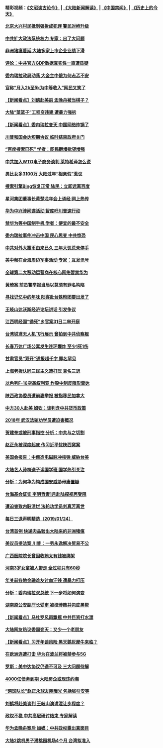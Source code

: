 #### 精彩视频：[《文昭谈古论今》](https://github.com/gfw-breaker/wenzhao/blob/master/README.md?t=01260030) | [《大陆新闻解读》](https://github.com/gfw-breaker/ntdtv-comedy/blob/master/README.md?t=01260030) | [《中国禁闻》](https://github.com/gfw-breaker/ntdtv-news/blob/master/README.md?t=01260030) | [《历史上的今天》](https://github.com/gfw-breaker/today-in-history/blob/master/README.md?t=01260030) 

#### [北京大兴村民抵制强拆成犯罪 警民对峙升级](../pages/nsc413/n11002890.md?t=01260030) 

#### [中共扩大政法系统权力 专家：出了大问题](../pages/nsc413/n11002894.md?t=01260030) 

#### [非洲猪瘟蔓延 大陆多家上市企业业绩下滑](../pages/nsc413/n10999993.md?t=01260030) 

#### [评论：中共官方GDP数据真实性一直遭质疑](../pages/nsc413/n11002693.md?t=01260030) 

#### [委内瑞拉政局动荡 大金主中俄为何忐忑不安](../pages/nsc413/n11002551.md?t=01260030) 

#### [官称“月入2k至5k为中等收入”网民又笑了](../pages/nsc413/n11002665.md?t=01260030) 

#### [【新闻看点】刘鹤赴美前 孟晚舟被当棋子？](../pages/nsc413/n11002303.md?t=01260030) 

#### [大陆“菜篮子”工程变违建 遭暴力强拆](../pages/nsc413/n11002594.md?t=01260030) 

#### [【新闻看点】委内瑞拉变天 中国网络炸锅了](../pages/nsc413/n11002302.md?t=01260030) 

#### [川普和国会达短期协议 临时结束政府关门](../pages/nsc413/n11002604.md?t=01260030) 

#### [“百度搜索已死” 学者：网民翻墙欲望增强](../pages/nsc413/n11002524.md?t=01260030) 

#### [中共加入WTO电子商务谈判 莱特希泽怎么说](../pages/nsc413/n11002384.md?t=01260030) 

#### [男比女多3100万 大陆过年“相亲假”惹议](../pages/nsc413/n11002115.md?t=01260030) 

#### [搜索引擎Bing恢复正常 陆民：立即远离百度](../pages/nsc413/n11002305.md?t=01260030) 

#### [星河集团董事长黄楚龙年会上诵经 网上热传](../pages/nsc413/n11002253.md?t=01260030) 

#### [华为中兴涉间谍活动 智库吁川普速行动](../pages/nsc413/n11002224.md?t=01260030) 

#### [禁华为等中国制手机 学者：便宜的最不安全](../pages/nsc413/n11000760.md?t=01260030) 

#### [委内瑞拉事件冲击中国 民心思变 中共惊恐](../pages/nsc413/n11002075.md?t=01260030) 


#### [中共对外大撒币由来已久 三年大饥荒未停手](../pages/nsc413/n10999233.md?t=01260030) 

#### [美中频在台海周边军事活动 专家：互发讯号](../pages/nsc413/n11001737.md?t=01260030) 

#### [全球第二大移动运营商在核心网络暂禁华为](../pages/nsc413/n11001905.md?t=01260030) 

#### [黄琦案 前员警举报当局以莫须有罪名构陷](../pages/nsc413/n11002018.md?t=01260030) 

#### [寻找记忆中的年味 陆客赴台铁粉团要出发了](../pages/nsc413/n11001980.md?t=01260030) 

#### [王岐山达沃斯经济论坛讲话 引发争议](../pages/nsc413/n11001744.md?t=01260030) 

#### [江西明经国“锄死”乡官案31日二审开庭](../pages/nsc413/n11001610.md?t=01260030) 

#### [台湾锐鸢无人机飞行展示 曾拍到中共侦察舰](../pages/nsc413/n11001703.md?t=01260030) 

#### [长春万达广场公寓发生连环爆炸 至少1死1伤](../pages/nsc413/n11001458.md?t=01260030) 

#### [甘肃官员“双开”通报超千字 罪名罕见](../pages/nsc413/n11001559.md?t=01260030) 

#### [上海老板认同三民主义遭打压 真名三退](../pages/nsc413/n11001164.md?t=01260030) 

#### [以色列F-16空袭叙利亚 炸毁中制反隐形雷达](../pages/nsc413/n11001407.md?t=01260030) 

#### [陕西政协委员遭前妻举报 被指移民加拿大](../pages/nsc413/n11001212.md?t=01260030) 

#### [中方30人赴美 姆钦：谈判含中共货币政策](../pages/nsc413/n11000480.md?t=01260030) 

#### [2018年 武汉法轮功学员遭迫害概况](../pages/nsc413/n10994578.md?t=01260030) 

#### [贺建奎或被刑事指控 分析：中共与之切割](../pages/nsc413/n11000984.md?t=01260030) 

#### [赵正永被深度起底 传习近平忧陕西窝案](../pages/nsc413/n11000519.md?t=01260030) 

#### [美国会报告：中俄造电磁脉冲核弹 威胁台美](../pages/nsc413/n11001011.md?t=01260030) 

#### [大陆艺人孙楠送子读国学班 国学热引关注](../pages/nsc413/n11000667.md?t=01260030) 

#### [分析：为何华为构成国安威胁毋庸置疑](../pages/nsc413/n10999862.md?t=01260030) 

#### [台海基会证实 李明哲妻1月赴陆探视再受阻](../pages/nsc413/n11000515.md?t=01260030) 

#### [遭迫害致内脏溃烂 法轮功学员刘真芳离世](../pages/nsc413/n10999168.md?t=01260030) 

#### [每日三退声明精选（2019/01/24）](../pages/nsc413/n11000663.md?t=01260030) 

#### [台湾首例 快递肉品验出大陆来的非洲猪瘟](../pages/nsc413/n11000397.md?t=01260030) 

#### [美议员提法案 川普：一劳永逸解决贸易不公](../pages/nsc413/n11000269.md?t=01260030) 

#### [广西医院院长曾因收贿太有钱被绑架](../pages/nsc413/n10999090.md?t=01260030) 

#### [河南3岁女童被人带走 全过程只有60秒](../pages/nsc413/n11000264.md?t=01260030) 

#### [年关前各地金融难友讨血汗钱 遭暴力打压](../pages/nsc413/n10999519.md?t=01260030) 

#### [分析：委内瑞拉双总统 下一步将如何演变](../pages/nsc413/n10999629.md?t=01260030) 

#### [湖南原公安副厅长受审 被控涉贿并包庇黑帮](../pages/nsc413/n11000068.md?t=01260030) 

#### [【新闻看点】马杜罗风雨飘摇 中共巨资打水漂](../pages/nsc413/n10999627.md?t=01260030) 

#### [大陆网友热议委国变天：又少一个老朋友](../pages/nsc413/n10999910.md?t=01260030) 

#### [【新闻看点】习开年谈风险 黑天鹅灰犀牛来临？](../pages/nsc413/n10999626.md?t=01260030) 

#### [在欧洲连遭打击 华为在波兰将被禁参与5G](../pages/nsc413/n10999590.md?t=01260030) 

#### [罗斯：美中达协议仍遥不可及 三大问题待解](../pages/nsc413/n10999637.md?t=01260030) 

#### [4000亿债务到期 大陆房企或现违约潮](../pages/nsc413/n10998127.md?t=01260030) 

#### [“网球队长”赵正永球友圈曝光 包括钱引安等](../pages/nsc413/n10999759.md?t=01260030) 

#### [刘鹤将赴美谈判 王岐山演讲泄让步程度？](../pages/nsc413/n10999444.md?t=01260030) 

#### [政权不稳 中共高层研讨结束 专家解读](../pages/nsc413/n10999603.md?t=01260030) 

#### [华为孟晚舟案后 加媒：中共政权露出真面目](../pages/nsc413/n10999043.md?t=01260030) 

#### [大陆2跳机男子滞桃园机场4个月 台湾拟准入](../pages/nsc413/n10999226.md?t=01260030) 

